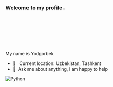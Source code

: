 ### Welcome to my profile <img src="https://media.giphy.com/media/hvRJCLFzcasrR4ia7z/giphy.gif" width="3%">

My name is Yodgorbek



<!-- <code><img src="https://www.nicepng.com/png/full/377-3771906_sass-sass-sass-sass-logo-white-png.png" width="30px"></code> -->
<!--<code><img src="https://cdn.freebiesupply.com/logos/large/2x/react-1-logo-black-and-white.png" width="30px"></code>
<code><img src="https://cdn.freebiesupply.com/logos/large/2x/redux-logo-black-and-white.png" width="30px"></code>
<code><img src="https://cdn.freebiesupply.com/logos/large/2x/material-ui-logo-black-and-white.png" width="30px"></code>
<code><img src="https://ui-lib.com/blog/wp-content/uploads/2021/12/nextjs-boilerplate-logo.png" width="30px"></code>
<code><img src="https://cdn.freebiesupply.com/logos/large/2x/graphql-logo-black-and-white.png" width="30px"></code>

<br /> -->


- 📍 &nbsp; Current location: Uzbekistan, Tashkent
- 📝&nbsp; Ask me about anything, I am happy to help

![Python](https://img.shields.io/badge/python-blue.svg)


